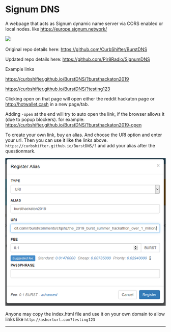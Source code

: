 # Signum DNS

A webpage that acts as Signum dynamic name server via CORS enabled or local nodes. like https://europe.signum.network/

![](https://raw.githubusercontent.com/Pir8Radio/SignumDNS/master/signumdns-logo.png)

Original repo details here: https://github.com/CurbShifter/BurstDNS

Updated repo details here: https://github.com/Pir8Radio/SignumDNS

Example links

https://curbshifter.github.io/BurstDNS/?bursthackaton2019

https://curbshifter.github.io/BurstDNS/?testing123

Clicking open on that page will open either the reddit hackaton page or http://hotwallet.cash in a new page/tab.

Adding `-open` at the end will try to auto open the link, if the browser allows it (due to popup blockers). for example: https://curbshifter.github.io/BurstDNS/?bursthackaton2019-open

To create your own link, buy an alias. And choose the URI option and enter your url. Then you can use it like the links above. `https://curbshifter.github.io/BurstDNS/?` and add your alias after the questionmark.

![](https://raw.githubusercontent.com/CurbShifter/BurstDNS/master/alias-instructions.png)

Anyone may copy the index.html file and use it on your own domain to allow links like `http://ashorturl.com?testing123`

----
